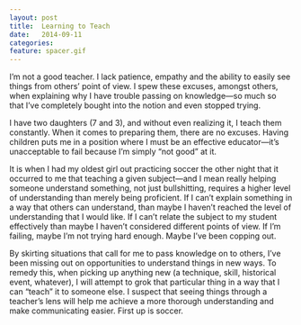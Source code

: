 ```yaml
---
layout: post
title:  Learning to Teach
date:   2014-09-11
categories:
feature: spacer.gif
---
```

I’m not a good teacher. I lack patience, empathy and the ability to easily see things from others’ point of view. I spew these excuses, amongst others, when explaining why I have trouble passing on knowledge—so much so that I’ve completely bought into the notion and even stopped trying. 

I have two daughters (7 and 3), and without even realizing it, I teach them constantly. When it comes to preparing them, there are no excuses. Having children puts me in a position where I must be an effective educator—it’s unacceptable to fail because I’m simply “not good” at it. 

It is when I had my oldest girl out practicing soccer the other night that it occurred to me that teaching a given subject—and I mean really helping someone understand something, not just bullshitting, requires a higher level of understanding than merely being proficient. If I can’t explain something in a way that others can understand, than maybe I haven’t reached the level of understanding that I would like. If I can’t relate the subject to my student effectively than maybe I haven’t considered different points of view. If I’m failing, maybe I’m not trying hard enough. Maybe I’ve been copping out. 

By skirting situations that call for me to pass knowledge on to others, I’ve been missing out on opportunities to understand things in new ways. To remedy this, when picking up anything new (a technique, skill, historical event, whatever), I will attempt to grok that particular thing in a way that I can “teach” it to someone else. I suspect that seeing things through a teacher’s lens will help me achieve a more thorough understanding and make communicating easier. First up is soccer.